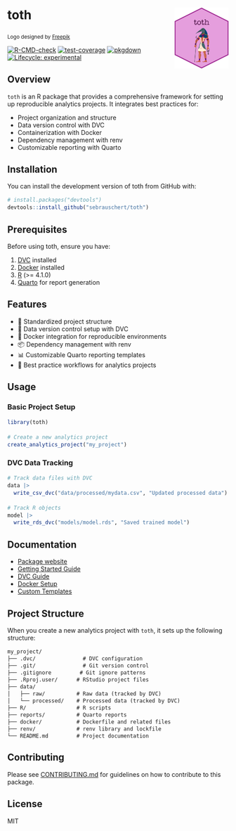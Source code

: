 # toth <img src="man/figures/logo.png" align="right" height="139" alt="toth logo"/>

<sub>Logo designed by [Freepik](https://www.freepik.com)</sub>

<!-- badges: start -->
[![R-CMD-check](https://github.com/sebrauschert/toth/actions/workflows/R-CMD-check.yaml/badge.svg)](https://github.com/sebrauschert/toth/actions/workflows/R-CMD-check.yaml)
[![test-coverage](https://github.com/sebrauschert/toth/actions/workflows/test-coverage.yaml/badge.svg)](https://github.com/sebrauschert/toth/actions/workflows/test-coverage.yaml)
[![pkgdown](https://github.com/sebrauschert/toth/actions/workflows/pkgdown.yaml/badge.svg)](https://github.com/sebrauschert/toth/actions/workflows/pkgdown.yaml)
[![Lifecycle: experimental](https://img.shields.io/badge/lifecycle-experimental-orange.svg)](https://lifecycle.r-lib.org/articles/stages.html#experimental)
<!-- badges: end -->

## Overview

`toth` is an R package that provides a comprehensive framework for setting up reproducible analytics projects. It integrates best practices for:

- Project organization and structure
- Data version control with DVC
- Containerization with Docker
- Dependency management with renv
- Customizable reporting with Quarto

## Installation

You can install the development version of toth from GitHub with:

```r
# install.packages("devtools")
devtools::install_github("sebrauschert/toth")
```

## Prerequisites

Before using toth, ensure you have:

1. [DVC](https://dvc.org/doc/install) installed
2. [Docker](https://docs.docker.com/get-docker/) installed
3. [R](https://www.r-project.org/) (>= 4.1.0)
4. [Quarto](https://quarto.org/docs/get-started/) for report generation

## Features

- 📁 Standardized project structure
- 🔄 Data version control setup with DVC
- 🐳 Docker integration for reproducible environments
- 📦 Dependency management with renv
- 📊 Customizable Quarto reporting templates
- 🔧 Best practice workflows for analytics projects

## Usage

### Basic Project Setup

```r
library(toth)

# Create a new analytics project
create_analytics_project("my_project")
```

### DVC Data Tracking

```r
# Track data files with DVC
data |>
  write_csv_dvc("data/processed/mydata.csv", "Updated processed data")

# Track R objects
model |>
  write_rds_dvc("models/model.rds", "Saved trained model")
```

## Documentation

* [Package website](https://sebrauschert.github.io/toth/)
* [Getting Started Guide](https://sebrauschert.github.io/toth/articles/getting-started.html)
* [DVC Guide](https://sebrauschert.github.io/toth/articles/dvc-tracking.html)
* [Docker Setup](https://sebrauschert.github.io/toth/articles/docker-setup.html)
* [Custom Templates](https://sebrauschert.github.io/toth/articles/custom-templates.html)

## Project Structure

When you create a new analytics project with `toth`, it sets up the following structure:

```
my_project/
├── .dvc/               # DVC configuration
├── .git/               # Git version control
├── .gitignore         # Git ignore patterns
├── .Rproj.user/      # RStudio project files
├── data/             
│   ├── raw/          # Raw data (tracked by DVC)
│   └── processed/    # Processed data (tracked by DVC)
├── R/                # R scripts
├── reports/          # Quarto reports
├── docker/           # Dockerfile and related files
├── renv/             # renv library and lockfile
└── README.md         # Project documentation
```

## Contributing

Please see [CONTRIBUTING.md](CONTRIBUTING.md) for guidelines on how to contribute to this package.

## License

MIT 